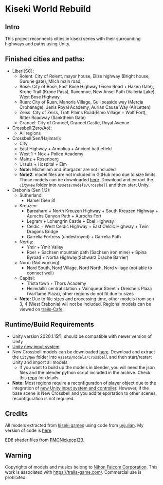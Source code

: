 # Kiseki World Rebuild
## Intro
This project reconnects cities in kiseki series with their surrounding highways and paths using Unity.

## Finished cities and paths:  
- Liberl(SC): 
  - Rolent: City of Rolent, mayor house, Elize highway (Bright house, Gurune gate), Milch main road, 
  - Bose: City of Bose, East Bose Highway (Eisen Road + Haken Gate), Krone Trail (Krone Pass), Ravennue, New Ansel Path (Valleria Lake), West Bose Highway
  - Ruan: City of Ruan, Manoria Village, Gull seaside way (Mercia Orphanage), Jenis Royal Academy, Aurian Cause Way (AirLetten)
  - Zeiss: City of Zeiss, Tratt Plains Road(Elmo Village + Wolf Fort), Ritter Roadway (Sanktheim Gate)
  - Grancel: City of Grancel, Grancel Castle, Royal Avenue
- Crossbell(Zero/Ao):
  - All regions
- Crossbell(Sen/Hajimari):
  - City
  - East Highway + Armolica + Ancient battlefield
  - West 1 + Nox + Police Academy
  - Mainz + Rosenberg
  - Ursula + Hospital + Elm
  - **Note:** Michellam and Stargazer are not included
  - **Note2:** model files are not included in GitHub repo due to size limits. Those models can be downloaded [here](https://mega.nz/file/LxsCzZjQ#A1-umIKjQz6m_MEdh9hwMd_xlDLnPbmiIBjVGfgtKFg). Download and extract the `CityNew` folder into `Assets/models/Crossbell` and then start Unity.
- Erebonia (Sen 1/2):
  - Sutherland:
    - Hamel (Sen 3)
  - Kreuzen:
    - Bareahard + North Kreuzen Highway + South Kreuzen Highway + Aurochs Canyon Path + Aurochs Fort
    - Legram + Lohengrin Castle + Ebel Highway
    - Celdic + West Celdic Highway + East Celdic Highway + Twin Dragons Bridge
    - Garrelia Fortress (undestroyed) + Garrelia Path
  - Nortia:
    - Ymir + Ymir Valley
    - Roer + Sachsen mountain path (Sachsen iron mine) + Spina Byroad + Nortia Highway(Schwarz Drache Barrier)
  - Nord: (Not working)
    - Nord South, Nord Village, Nord North, Nord village (not able to connect well)
  - Capital:
    - Trista town + Thors Academy
    - Heimdallr: central station + Vainqueur Street + Dreichels Plaza (Varflame Plaza), other regions do not fit due to sizes
  - **Note:** Due to file sizes and processing time, other models from sen 3, 4 (West Erebonia) will not be included. Regional models can be viewed on [trails-Cafe](https://trails-game.com/regions/).

## Runtime/Build Requirements
- Unity version 2020.1.15f1, should be compatible with newer version of Unity
- [Unity new input system](https://docs.unity3d.com/Packages/com.unity.inputsystem@1.0/manual/QuickStartGuide.html)
- New Crossbell models can be downloaded [here](https://mega.nz/file/LxsCzZjQ#A1-umIKjQz6m_MEdh9hwMd_xlDLnPbmiIBjVGfgtKFg). Download and extract the `CityNew` folder into `Assets/models/Crossbell` and then start/restart Unity and import all models.
  - If you want to build up the models in blender, you will need the json files and the blender python script included in the archive. Check this [repo](https://github.com/yuntaowu2000/trails-games-tools) for details.
- **Note:** Most regions require a reconfiguration of player object due to the integration of [new Unity input system and controller](https://assetstore.unity.com/packages/essentials/starter-assets-third-person-character-controller-196526). However, if the base scene is New Crossbell and you add teleportation to other scenes, reconfiguration is not required.  

## Credits

All models extracted from [kiseki games](https://falcom.co.jp/kiseki/) using code from [uyjulian](https://gist.github.com/uyjulian/6c590476819bf3bfde6fc78aa3765698). My version of code is [here](https://github.com/yuntaowu2000/trails-games-tools/tree/main/models).  

ED8 shader files from [PMONickpop123](https://github.com/PMONickpop123/ED8Shader).

## Warning
Copyrights of models and musics belong to [Nihon Falcom Corporation](https://falcom.co.jp/). This work is associated with https://trails-game.com/. Commercial use is prohibited.
